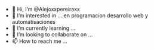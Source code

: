 - 👋 Hi, I’m @Alejoxxpereiraxx
- 👀 I’m interested in ... en programacion desarrollo web y automatisaciones 
- 🌱 I’m currently learning ...
- 💞️ I’m looking to collaborate on ...
- 📫 How to reach me ...

<!---
Alejoxxpereiraxx/Alejoxxpereiraxx is a ✨ special ✨ repository because its `README.md` (this file) appears on your GitHub profile.
You can click the Preview link to take a look at your changes.
--->
